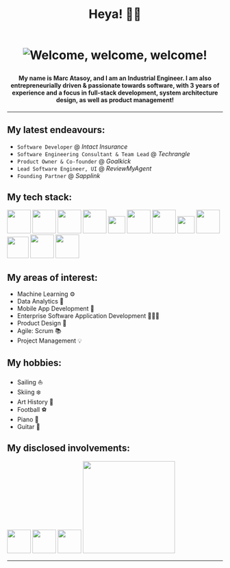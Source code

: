 
<h1 align="center">
<br>
Heya! 👋🏻

<br>
<br>

![Welcome, welcome, welcome!](https://media.giphy.com/media/OF0yOAufcWLfi/giphy.gif)
</h1>

<h4 align="center">
My name is <b>Marc Atasoy</b>, and I am an Industrial Engineer. I am also entrepreneurially driven & passionate towards software, with 3 years of experience and a focus in full-stack development, system architecture design, as well as product management!</h4>

-----------

## My latest endeavours:
* `Software Developer` @ *Intact Insurance*
* `Software Engineering Consultant & Team Lead` @ *Techrangle*
* `Product Owner & Co-founder` @ *Goalkick*
* `Lead Software Engineer, UI` @ *ReviewMyAgent*
* `Founding Partner` @ *Sapplink*

## My tech stack:

 [<img width="55" src="https://upload.wikimedia.org/wikipedia/commons/c/cf/Angular_full_color_logo.svg">](https://angular.io/)
 [<img width="55" src="https://upload.wikimedia.org/wikipedia/commons/9/99/Unofficial_JavaScript_logo_2.svg">](https://www.javascript.com/)
 [<img width="55" src="https://upload.wikimedia.org/wikipedia/commons/c/c3/Python-logo-notext.svg">](https://www.python.org/)
 <img width="55" src="https://upload.wikimedia.org/wikipedia/commons/6/61/HTML5_logo_and_wordmark.svg">
  <img width="40" src="https://upload.wikimedia.org/wikipedia/commons/d/d5/CSS3_logo_and_wordmark.svg">
 [<img width="55" src="https://upload.wikimedia.org/wikipedia/commons/b/b2/Bootstrap_logo.svg">](https://getbootstrap.com/)
 [<img width="55" src="https://upload.wikimedia.org/wikipedia/commons/d/d9/Node.js_logo.svg">](https://nodejs.org/en/)
 [<img width="40" src="https://upload.wikimedia.org/wikipedia/commons/e/e9/Jenkins_logo.svg">](https://www.jenkins.io/)
 [<img width="55" src="https://upload.wikimedia.org/wikipedia/commons/9/95/Vue.js_Logo_2.svg">](https://vuejs.org/)
 [<img width="50" src="https://cdn.icon-icons.com/icons2/2699/PNG/512/atlassian_jira_logo_icon_170511.png">](https://www.atlassian.com/software/jira)
 [<img width="55" src="https://camo.githubusercontent.com/c058bef0536c3fa679ae57a63ecf883e5fb35bc81d172737f633e0b8ddd1cb24/68747470733a2f2f73332e73612d656173742d312e616d617a6f6e6177732e636f6d2f6879676f7263687269737469616e2e636f6d2f6e6578746a735f623138353039643039622e737667">](https://nextjs.org/)
 [<img width="55" src="https://upload.wikimedia.org/wikipedia/commons/d/d5/Tailwind_CSS_Logo.svg">](https://tailwindcss.com/)

 


## My areas of interest:

* Machine Learning ⚙️
* Data Analytics 🧪
* Mobile App Development 📱 
* Enterprise Software Application Development 👨🏻‍💻
* Product Design 🥽
* Agile: Scrum 📚
* Project Management 💡



## My hobbies:
* Sailing ⛵
* Skiing ❄️
* Art History 🎨 
* Football ⚽️
* Piano 🎹
* Guitar 🎸


## My disclosed involvements:
 [<img width="55" src="https://argalleria.com/assets/logo.png">](https://www.instagram.com/ar.t.app/)
 [<img width="55" src="https://sapplink.ca/assets/logo@2x.png">](https://sapplink.ca)
  [<img width="55" src="https://github.com/marcmerih/smart-route-appstatic/blob/master/back-end/smart_route/smart_route/static/frontend/src/assets/logo.png?raw=true">](http://npka-cgi-npapdev.inago.co.jp:9002/route/)
 [<img width="215" src="https://reviewmyagent.ca/assets/logo-footer.svg">](https://reviewmyagent.ca/#/home)

-----------
